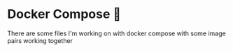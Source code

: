 # Docker Compose 🐋

There are some files I'm working on with docker compose with some image pairs working together
